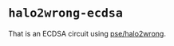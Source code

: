 # `halo2wrong-ecdsa`

That is an ECDSA circuit using [pse/halo2wrong](https://github.com/privacy-scaling-explorations/halo2wrong).
